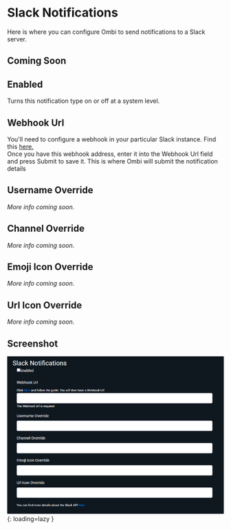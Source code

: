 # Slack Notifications

Here is where you can configure Ombi to send notifications to a Slack server.  

## Coming Soon

## Enabled

Turns this notification type on or off at a system level.  

## Webhook Url

You'll need to configure a webhook in your particular Slack instance. Find this [here.](https://my.slack.com/services/new/incoming-webhook/)  
Once you have this webhook address, enter it into the Webhook Url field and press Submit to save it. This is where Ombi will submit the notification details

## Username Override

_More info coming soon._

## Channel Override

_More info coming soon._

## Emoji Icon Override

_More info coming soon._

## Url Icon Override

_More info coming soon._

## Screenshot

![Slack Settings Screenshot](../../assets/images/embeds/slack_notification.png){: loading=lazy }
